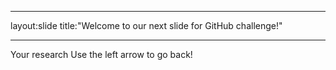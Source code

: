 _ _ _
layout:slide
title:"Welcome to our next slide for GitHub challenge!"
_ _ _
Your research
Use the left arrow to go back! 

